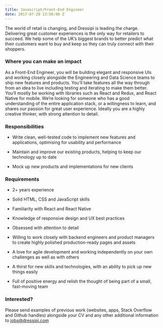 ```yaml
---
title: Javascript/Front-End Engineer
date: 2017-07-28 13:58:00 Z
---
```


The world of retail is changing, and Dressipi is leading the charge. Delivering great customer experiences is the only way for retailers to succeed. We help some of the UK’s biggest brands to better predict what their customers want to buy and keep so they can truly connect with their shoppers.

### Where you can make an impact

As a Front-End Engineer, you will be building elegant and responsive UIs and working closely alongside the Engineering and Data Science teams to ship new features and products. You’ll take features all the way through from an idea to live including testing and iterating to make them better.
You’ll mostly be working with libraries such as React and Redux, and React Native for mobile.
We’re looking for someone who has a good understanding of the entire application stack, or a willingness to learn, and shares our passion for great user experience. Ideally you are a highly creative thinker, with strong attention to detail.

 
### Responsibilities

* Write clean, well-tested code to implement new features and applications, optimising for usability and performance

* Maintain and improve our existing products, helping to keep our technology up to date

* Mock up new products and implementations for new clients


### Requirements

* 2+ years experience

* Solid HTML, CSS and JavaScript skills

* Familiarity with React and React Native

* Knowledge of responsive design and UX best practices

* Obsessed with attention to detail

* Willing to work closely with backend engineers and product managers to create highly polished production-ready pages and assets

* A love for agile development and working independently on your own challenges as well as with others

* A thirst for new skills and technologies, with an ability to pick up new things easily

* Full of positive energy and relish the thought of being part of a small, fast-moving team


### Interested?

Please send examples of previous work (websites, apps, Stack Overflow and Github handles) alongside your CV and any other additional information to jobs@dressipi.com